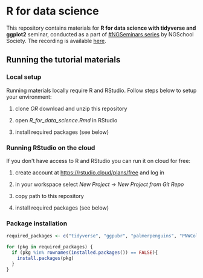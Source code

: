 # R for data science

This repository contains materials for **R for data science with tidyverse and ggplot2** seminar, conducted as a part of [#NGSeminars series](https://ngschool.eu/ngseminars) by NGSchool Society. The recording is available [here](https://www.youtube.com/NGSchoolEU).

## Running the tutorial materials

### Local setup

Running materials locally require R and RStudio. Follow steps below to setup your environment:

1. clone *OR* download and unzip this repository

2. open *R_for_data_science.Rmd* in RStudio

3. install required packages (see below)

### Running RStudio on the cloud

If you don't have access to R and RStudio you can run it on cloud for free:

1. create account at https://rstudio.cloud/plans/free and log in

2. in your workspace select *New Project* -> *New Project from Git Repo*

3. copy path to this repository

4. install required packages (see below)

### Package installation
    
```r
required_packages <- c("tidyverse", "ggpubr", "palmerpenguins", "PNWColors", "png")

for (pkg in required_packages) {
  if (pkg %in% rownames(installed.packages()) == FALSE){
    install.packages(pkg)
  }
}
``` 
